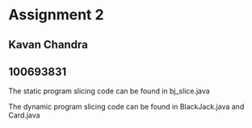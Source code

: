 # Assignment 2
## Kavan Chandra
## 100693831
The static program slicing code can be found in bj_slice.java

The dynamic program slicing code can be found in BlackJack.java and Card.java